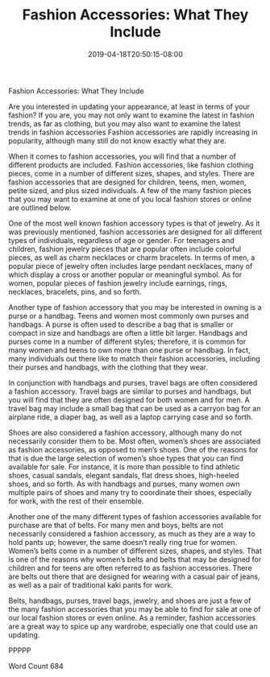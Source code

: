 ﻿---
title: "Fashion Accessories:  What They Include"
date: 2019-04-18T20:50:15-08:00
description: "TXT Tips for Web Success"
featured_image: "/images/TXT.jpg"
tags: ["TXT"]
---

Fashion Accessories:  What They Include

Are you interested in updating your appearance, at least in terms of your fashion?  If you are, you may not only want to examine the latest in fashion trends, as far as clothing, but you may also want to examine the latest trends in fashion accessories  Fashion accessories are rapidly increasing in popularity, although many still do not know exactly what they are.

When it comes to fashion accessories, you will find that a number of different products are included. Fashion accessories, like fashion clothing pieces, come in a number of different sizes, shapes, and styles. There are fashion accessories that are designed for children, teens, men, women, petite sized, and plus sized individuals.  A few of the many fashion pieces that you may want to examine at one of you local fashion stores or online are outlined below.

One of the most well known fashion accessory types is that of jewelry.  As it was previously mentioned, fashion accessories are designed for all different types of individuals, regardless of age or gender.  For teenagers and children, fashion jewelry pieces that are popular often include colorful pieces, as well as charm necklaces or charm bracelets. In terms of men, a popular piece of jewelry often includes large pendant necklaces, many of which display a cross or another popular or meaningful symbol. As for women, popular pieces of fashion jewelry include earnings, rings, necklaces, bracelets, pins, and so forth.

Another type of fashion accessory that you may be interested in owning is a purse or a handbag.  Teens and women most commonly own purses and handbags.  A purse is often used to describe a bag that is smaller or compact in size and handbags are often a little bit larger.  Handbags and purses come in a number of different styles; therefore, it is common for many women and teens to own more than one purse or handbag.  In fact, many individuals out there like to match their fashion accessories, including their purses and handbags, with the clothing that they wear.

In conjunction with handbags and purses, travel bags are often considered a fashion accessory.  Travel bags are similar to purses and handbags, but you will find that they are often designed for both women and for men.  A travel bag may include a small bag that can be used as a carryon bag for an airplane ride, a diaper bag, as well as a laptop carrying case and so forth.  

Shoes are also considered a fashion accessory, although many do not necessarily consider them to be.  Most often, women’s shoes are associated as fashion accessories, as opposed to men’s shoes.  One of the reasons for that is due the large selection of women’s shoe types that you can find available for sale. For instance, it is more than possible to find athletic shoes, casual sandals, elegant sandals, flat dress shoes, high-heeled shoes, and so forth. As with handbags and purses, many women own multiple pairs of shoes and many try to coordinate their shoes, especially for work, with the rest of their ensemble.

Another one of the many different types of fashion accessories available for purchase are that of belts.  For many men and boys, belts are not necessarily considered a fashion accessory, as much as they are a way to hold pants up; however, the same doesn’t really ring true for women. Women’s belts come in a number of different sizes, shapes, and styles. That is one of the reasons why women’s belts and belts that may be designed for children and for teens are often referred to as fashion accessories. There are belts out there that are designed for wearing with a casual pair of jeans, as well as a pair of traditional kaki pants for work.

Belts, handbags, purses, travel bags, jewelry, and shoes are just a few of the many fashion accessories that you may be able to find for sale at one of our local fashion stores or even online.  As a reminder, fashion accessories are a great way to spice up any wardrobe, especially one that could use an updating.

PPPPP

Word Count 684

